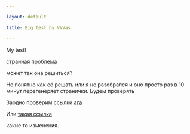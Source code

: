 ```yaml
---

layout: default

title: Big test by VVVas

---
```


My test!

странная проблема

может так она решиться?

Не понятно как её решать или я не разобрался и оно просто раз в 10 минут перегенеряет странички. Будем проверять

Заодно проверим ссылки <a href="http://ya.ru/">ага</a>

Или [такая ссылка](http://www.yandex.ru/)

какие то изменения.
